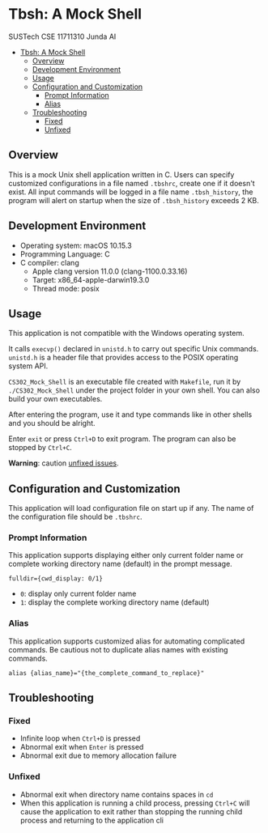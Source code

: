 # Tbsh: A Mock Shell

SUSTech CSE 11711310 Junda AI

- [Tbsh: A Mock Shell](#tbsh-a-mock-shell)
  - [Overview](#overview)
  - [Development Environment](#development-environment)
  - [Usage](#usage)
  - [Configuration and Customization](#configuration-and-customization)
    - [Prompt Information](#prompt-information)
    - [Alias](#saliass-to-be-implemented)
  - [Troubleshooting](#troubleshooting)
    - [Fixed](#fixed)
    - [Unfixed](#unfixed)

## Overview

This is a mock Unix shell application written in C. Users can specify customized configurations in a file named `.tbshrc`, create one if it doesn't exist. All input commands will be logged in a file name `.tbsh_history`, the program will alert on startup when the size of `.tbsh_history` exceeds 2 KB.

## Development Environment

- Operating system: macOS 10.15.3
- Programming Language: C
- C compiler: clang
  - Apple clang version 11.0.0 (clang-1100.0.33.16)
  - Target: x86_64-apple-darwin19.3.0
  - Thread mode: posix

## Usage

This application is not compatible with the Windows operating system.

It calls `execvp()` declared in `unistd.h` to carry out specific Unix commands. `unistd.h` is a header file that provides access to the POSIX operating system API.

`CS302_Mock_Shell` is an executable file created with `Makefile`, run it by `./CS302_Mock_Shell` under the project folder in your own shell. You can also build your own executables.

After entering the program, use it and type commands like in other shells and you should be alright.

Enter `exit` or press `Ctrl+D` to exit program. The program can also be stopped by `Ctrl+C`.

**Warning**: caution [unfixed issues](#unfixed).

## Configuration and Customization

This application will load configuration file on start up if any. The name of the configuration file should be `.tbshrc`.

### Prompt Information

This application supports displaying either only current folder name or complete working directory name (default) in the prompt message.

`fulldir={cwd_display: 0/1}`

- `0`: display only current folder name
- `1`: display the complete working directory name (default)

### Alias

This application supports customized alias for automating complicated commands. Be cautious not to duplicate alias names with existing commands.

`alias {alias_name}="{the_complete_command_to_replace}"`

## Troubleshooting

### Fixed

- Infinite loop when `Ctrl+D` is pressed
- Abnormal exit when `Enter` is pressed
- Abnormal exit due to memory allocation failure

### Unfixed

- Abnormal exit when directory name contains spaces in `cd`
- When this application is running a child process, pressing `Ctrl+C` will cause the application to exit rather than stopping the running child process and returning to the application cli
